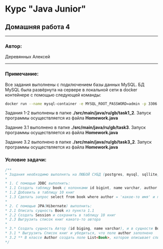 # Курс "Java Junior" 
## Домашняя работа 4
* **
### Автор:
Деревянных Алексей
* **
### Примечание:

Все задания выполнены с подключением базы данных MySQL. БД MySQL была развёрнута на сервере в локальной сети в docker контейнере с помощью следующей команды:
```bash
docker run --name mysql-container -e MYSQL_ROOT_PASSWORD=admin -p 3306:3306 -d mysql:8.0
```

Задания 1-2 выполнены в папке **./src/main/java/ru/gb/task1_2**.
Запуск программы осуществляется из файла **Homework.java**

Задание 3.1 выполнено в папке **./src/main/java/ru/gb/task3**.
Запуск программы осуществляется из файла **Homework.java**

Задание 3.2 выполнено в папке **./src/main/java/ru/gb/task3_2**.
Запуск программы осуществляется из файла **Homework.java**

### Условие задачи:
```java
/**
* Задания необходимо выполнять на ЛЮБОЙ СУБД (postgres, mysql, sqllite, h2, ...)
*
* 1. С помощью JDBC выполнить:
* 1.1 Создать таблицу book с колонками id bigint, name varchar, author varchar, ...
* 1.2 Добавить в таблицу 10 книг
* 1.3 Сделать запрос select from book where author = 'какое-то имя' и прочитать его с помощью ResultSet
*
* 2. С помощью JPA(Hibernate) выполнить:
* 2.1 Описать сущность Book из пункта 1.1
* 2.2 Создать Session и сохранить в таблицу 10 книг
* 2.3 Выгрузить список книг какого-то автора
*
* 3.* Создать сущность Автор (id biging, name varchar), и в сущности Book сделать поле типа Author (OneToOne)
* 3.1 * Выгрузить Список книг и убедиться, что поле author заполнено
* 3.2 ** В классе Author создать поле List<Book>, которое описывает список всех книг этого автора. (OneToMany)
*/
```

